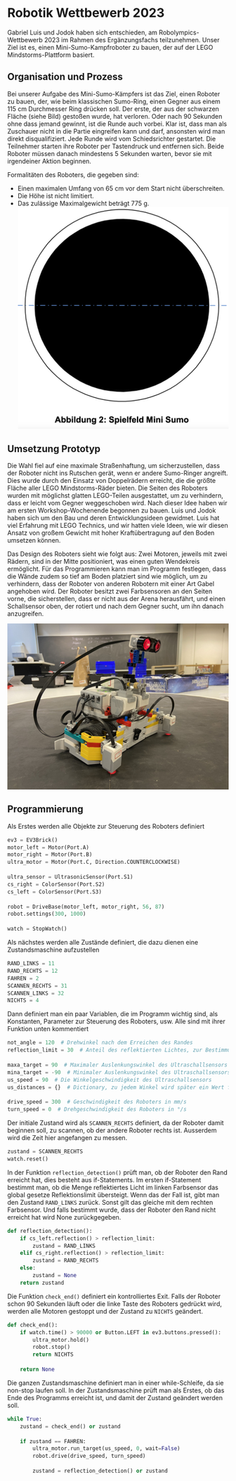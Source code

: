 # Robotik Wettbewerb 2023

Gabriel Luis und Jodok haben sich entschieden, am Robolympics-Wettbewerb 2023 im Rahmen des Ergänzungsfachs teilzunehmen. Unser Ziel ist es, einen Mini-Sumo-Kampfroboter zu bauen, der auf der LEGO Mindstorms-Plattform basiert.

## Organisation und Prozess
Bei unserer Aufgabe des Mini-Sumo-Kämpfers ist das Ziel, einen Roboter zu bauen, der, wie beim klassischen Sumo-Ring, einen Gegner aus einem 115 cm Durchmesser Ring drücken soll. Der erste, der aus der schwarzen Fläche (siehe Bild) gestoßen wurde, hat verloren. Oder nach 90 Sekunden ohne dass jemand gewinnt, ist die Runde auch vorbei. Klar ist, dass man als Zuschauer nicht in die Partie eingreifen kann und darf, ansonsten wird man direkt disqualifiziert. Jede Runde wird vom Schiedsrichter gestartet. Die Teilnehmer starten ihre Roboter per Tastendruck und entfernen sich. Beide Roboter müssen danach mindestens 5 Sekunden warten, bevor sie mit irgendeiner Aktion beginnen.

Formalitäten des Roboters, die gegeben sind:
- Einen maximalen Umfang von 65 cm vor dem Start nicht überschreiten.
- Die Höhe ist nicht limitiert.
- Das zulässige Maximalgewicht beträgt 775 g.
![Roboter-Design](sumoring.png)

## Umsetzung Prototyp
Die Wahl fiel auf eine maximale Straßenhaftung, um sicherzustellen, dass der Roboter nicht ins Rutschen gerät, wenn er andere Sumo-Ringer angreift. Dies wurde durch den Einsatz von Doppelrädern erreicht, die die größte Fläche aller LEGO Mindstorms-Räder bieten. Die Seiten des Roboters wurden mit möglichst glatten LEGO-Teilen ausgestattet, um zu verhindern, dass er leicht vom Gegner weggeschoben wird. Nach dieser Idee haben wir am ersten Workshop-Wochenende begonnen zu bauen. Luis und Jodok haben sich um den Bau und deren Entwicklungsideen gewidmet. Luis hat viel Erfahrung mit LEGO Technics, und wir hatten viele Ideen, wie wir diesen Ansatz von großem Gewicht mit hoher Kraftübertragung auf den Boden umsetzen können.

Das Design des Roboters sieht wie folgt aus: Zwei Motoren, jeweils mit zwei Rädern, sind in der Mitte positioniert, was einen guten Wendekreis ermöglicht. Für das Programmieren kann man im Programm festlegen, dass die Wände zudem so tief am Boden platziert sind wie möglich, um zu verhindern, dass der Roboter von anderen Robotern mit einer Art Gabel angehoben wird. Der Roboter besitzt zwei Farbsensoren an den Seiten vorne, die sicherstellen, dass er nicht aus der Arena herausfährt, und einen Schallsensor oben, der rotiert und nach dem Gegner sucht, um ihn danach anzugreifen.

![Roboter-Design](mini_sumo.jpg)

## Programmierung
Als Erstes werden alle Objekte zur Steuerung des Roboters definiert

```python
ev3 = EV3Brick()
motor_left = Motor(Port.A)
motor_right = Motor(Port.B)
ultra_motor = Motor(Port.C, Direction.COUNTERCLOCKWISE)

ultra_sensor = UltrasonicSensor(Port.S1)
cs_right = ColorSensor(Port.S2)
cs_left = ColorSensor(Port.S3)

robot = DriveBase(motor_left, motor_right, 56, 87)
robot.settings(300, 1000)

watch = StopWatch()
```

Als nächstes werden alle Zustände definiert, die dazu dienen eine Zustandsmaschine aufzustellen

```python
RAND_LINKS = 11
RAND_RECHTS = 12
FAHREN = 2
SCANNEN_RECHTS = 31
SCANNEN_LINKS = 32
NICHTS = 4
```
Dann definiert man ein paar Variablen, die im Programm wichtig sind, als Konstanten, Parameter zur Steuerung des Roboters, usw. Alle sind mit ihrer Funktion unten kommentiert

```python
not_angle = 120  # Drehwinkel nach dem Erreichen des Randes
reflection_limit = 30  # Anteil des reflektierten Lichtes, zur Bestimmung ob der Rand erreicht wird

maxa_target = 90  # Maximaler Auslenkungswinkel des Ultraschallsensors
mina_target = -90  # Minimaler Auslenkungswinkel des Ultraschallsensors
us_speed = 90  # Die Winkelgeschwindigkeit des Ultraschallsensors
us_distances = {}  # Dictionary, zu jedem Winkel wird später ein Wert für die Distanz zugeteilt

drive_speed = 300  # Geschwindigkeit des Roboters in mm/s
turn_speed = 0  # Drehgeschwindigkeit des Roboters in °/s
```

Der initiale Zustand wird als `SCANNEN_RECHTS` definiert, da der Roboter damit beginnen soll, zu scannen, ob der andere Roboter rechts ist. Ausserdem wird die Zeit hier angefangen zu messen.

```python
zustand = SCANNEN_RECHTS
watch.reset()
```

In der Funktion `reflection_detection()` prüft man, ob der Roboter den Rand erreicht hat, dies besteht aus if-Statements. Im ersten if-Statement bestimmt man, ob die Menge reflektiertes Licht im linken Farbsensor das global gesetze Reflektionslimit übersteigt. Wenn das der Fall ist, gibt man den Zustand `RAND_LINKS` zurück. Sonst gilt das gleiche mit dem rechten Farbsensor. Und falls bestimmt wurde, dass der Roboter den Rand nicht erreicht hat wird None zurückgegeben. 

```python
def reflection_detection():
    if cs_left.reflection() > reflection_limit:
        zustand = RAND_LINKS
    elif cs_right.reflection() > reflection_limit:
        zustand = RAND_RECHTS
    else:
        zustand = None
    return zustand
```

Die Funktion `check_end()` definiert ein kontrolliertes Exit. Falls der Roboter schon 90 Sekunden läuft oder die linke Taste des Roboters gedrückt wird, werden alle Motoren gestoppt und der Zustand zu `NICHTS` geändert. 

```python
def check_end():
    if watch.time() > 90000 or Button.LEFT in ev3.buttons.pressed():
        ultra_motor.hold()
        robot.stop()
        return NICHTS
    
    return None
```

Die ganzen Zustandsmaschine definiert man in einer while-Schleife, da sie non-stop laufen soll. 
In der Zustandsmaschine prüft man als Erstes, ob das Ende des Programms erreicht ist, und damit der Zustand geändert werden soll. 

```python
while True:
    zustand = check_end() or zustand

    if zustand == FAHREN:
        ultra_motor.run_target(us_speed, 0, wait=False)
        robot.drive(drive_speed, turn_speed)

        zustand = reflection_detection() or zustand
```
